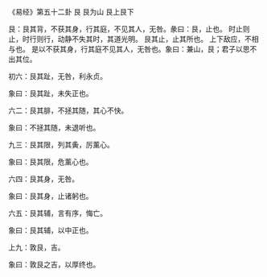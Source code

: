 《易经》第五十二卦 艮 艮为山 艮上艮下

艮：艮其背，不获其身，行其庭，不见其人，无咎。彖曰：艮，止也。 时止则止，时行则行，动静不失其时，其道光明。 艮其止，止其所也。 上下敌应，不相与也。 是以不获其身，行其庭不见其人，无咎也。象曰：兼山，艮；君子以思不出其位。

初六：艮其趾，无咎，利永贞。

象曰：艮其趾，未失正也。

六二：艮其腓，不拯其随，其心不快。

象曰：不拯其随，未退听也。

九三：艮其限，列其夤，厉薰心。

象曰：艮其限，危薰心也。

六四：艮其身，无咎。

象曰：艮其身，止诸躬也。

六五：艮其辅，言有序，悔亡。

象曰：艮其辅，以中正也。

上九：敦艮，吉。

象曰：敦艮之吉，以厚终也。

